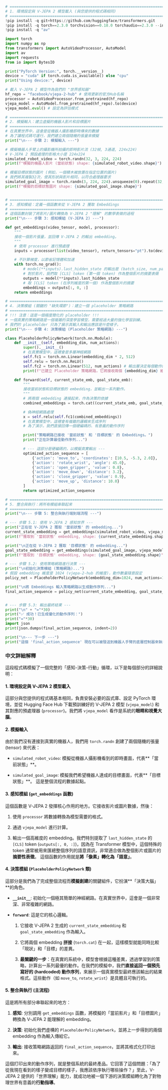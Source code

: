 


```python
# =============================================================================
# 1. 環境設定與 V-JEPA 2 模型載入 (與您提供的程式碼相同)
# =============================================================================
!pip install -q git+https://github.com/huggingface/transformers.git
!pip install -q torch==2.3.0 torchvision==0.18.0 torchaudio==2.3.0 --index-url https://download.pytorch.org/whl/cu121
!pip install -q "av"

import torch
import numpy as np
from transformers import AutoVideoProcessor, AutoModel
import av
import requests
from io import BytesIO

print("PyTorch Version:", torch.__version__)
device = "cuda" if torch.cuda.is_available() else "cpu"
print("Using device:", device)

# 載入 V-JEPA 2 模型作為我們的 "世界感知器"
hf_repo = "facebook/vjepa-2-hub" # 使用更新的官方Hub名稱
processor = AutoVideoProcessor.from_pretrained(hf_repo)
vjepa_model = AutoModel.from_pretrained(hf_repo).to(device)
vjepa_model.eval() # 設定為評估模式

# =============================================================================
# 2. 模擬輸入：建立虛擬的機器人影片和目標圖片
# =============================================================================
# 在真實世界中，這會是從機器人攝影機即時傳來的數據
# 為了讓程式碼可運行，我們建立兩個隨機的張量來模擬
print("\n--- 步驟 2: 模擬輸入 ---")

# 模擬機器人手臂上的攝影機所拍攝的即時影片流 (32幀, 3通道, 224x224)
# V-JEPA 2 預設處理的影格大小是 224x224
simulated_robot_video = torch.randn(32, 3, 224, 224)
print(f"模擬的機器人影片 (當前狀態) shape: {simulated_robot_video.shape}")

# 模擬目標狀態的圖片 (例如，一個積木被放置在指定位置的圖片)
# 我們將其複製32次，使其形狀與影片相同，以符合處理器要求
simulated_goal_image = torch.randn(3, 224, 224).unsqueeze(0).repeat(32, 1, 1, 1)
print(f"模擬的目標狀態圖片 shape: {simulated_goal_image.shape}")


# =============================================================================
# 3. 感知模組：定義一個函數來從 V-JEPA 2 獲取 Embeddings
# =============================================================================
# 這個函數封裝了將影片/圖片轉換為 V-JEPA 2 "理解" 的數學表徵的過程
print("\n--- 步驟 3: 感知模組 (V-JEPA 2) ---")

def get_embeddings(video_tensor, model, processor):
    """
    接收一個影片張量，並回傳 V-JEPA 2 的輸出 embedding。
    """
    # 使用 processor 進行預處理
    inputs = processor(list(video_tensor), return_tensors="pt").to(device)

    # 不計算梯度，以節省記憶體和加速
    with torch.no_grad():
        # model(**inputs).last_hidden_state 的輸出是 (batch_size, num_patches, embedding_dim)
        # 對於影片，我們取 [CLS] token (第一個 token) 作為整個影片的摘要表徵
        outputs = model(**inputs).last_hidden_state
        # 取 [CLS] token (在序列維度的第一個) 作為整個影片的摘要
        embeddings = outputs[:, 0, :]
    return embeddings

# =============================================================================
# 4. 決策模組 (關鍵的 "缺失環節")：建立一個 placeholder 策略網路
# =============================================================================
# !!! 注意：這是一個極度簡化的 placeholder !!!
# 一個真實的策略網路是一個複雜的深度學習模型，需要經過大量的強化學習訓練。
# 我們的 placeholder 只為了展示其輸入和輸出應該是什麼樣子。
print("\n--- 步驟 4: 決策模組 (Placeholder 策略網路) ---")

class PlaceholderPolicyNetwork(torch.nn.Module):
    def __init__(self, embedding_dim, num_actions):
        super().__init__()
        # 在真實模型中，這裡會是多層神經網路
        self.fc1 = torch.nn.Linear(embedding_dim * 2, 512)
        self.relu = torch.nn.ReLU()
        self.fc2 = torch.nn.Linear(512, num_actions) # 輸出層決定每個動作的 logits
        print(f"已建立 Placeholder 策略網路，它將接收兩個 {embedding_dim} 維的 embedding，並輸出一個動作。")

    def forward(self, current_state_emb, goal_state_emb):
        """
        接收當前狀態和目標狀態的 embedding，並輸出一系列動作。
        """
        # 將兩個 embedding 連接起來，作為決策的依據
        combined_embeddings = torch.cat((current_state_emb, goal_state_emb), dim=1)

        # 偽神經網路處理
        x = self.relu(self.fc1(combined_embeddings))
        # 在真實模型中，這裡會有複雜的邏輯來生成序列
        # 為了演示，我們直接回傳一個硬編碼的、有意義的動作序列

        print("策略網路已接收 '當前狀態' 和 '目標狀態' 的 Embeddings。")
        print("正在計算最佳動作序列...")

        # --- 這部分是硬編碼的，以模擬真實輸出 ---
        optimized_action_sequence = [
            {'action': 'move_to', 'coordinates': [10.5, -5.3, 2.0]},
            {'action': 'rotate_wrist', 'angle': 45.0},
            {'action': 'open_gripper', 'value': 0.8},
            {'action': 'move_down', 'distance': 3.2},
            {'action': 'close_gripper', 'value': 0.9},
            {'action': 'move_up', 'distance': 10.0}
        ]
        return optimized_action_sequence

# =============================================================================
# 5. 整合與執行：將所有模組串聯起來
# =============================================================================
print("\n--- 步驟 5: 整合與執行端到端流程 ---")

# --- 步驟 5.1: 使用 V-JEPA 2 感知世界 ---
print("正在從 V-JEPA 2 獲取 '當前狀態' 的 embedding...")
current_state_embedding = get_embeddings(simulated_robot_video, vjepa_model, processor)
print(f"獲取到 '當前狀態' embedding, shape: {current_state_embedding.shape}")

print("\n正在從 V-JEPA 2 獲取 '目標狀態' 的 embedding...")
goal_state_embedding = get_embeddings(simulated_goal_image, vjepa_model, processor)
print(f"獲取到 '目標狀態' embedding, shape: {goal_state_embedding.shape}")

# --- 步驟 5.2: 使用策略網路進行決策 ---
print("\n初始化決策模組 (策略網路)...")
# 假設 embedding 維度是 1024 (vjepa-2-hub 的維度)，動作數量隨意設定
policy_net = PlaceholderPolicyNetwork(embedding_dim=1024, num_actions=10).to(device)

print("\n將 Embeddings 輸入策略網路以生成動作序列...")
final_action_sequence = policy_net(current_state_embedding, goal_state_embedding)


# --- 步驟 5.3: 輸出最終結果 ---
print("\n" + "="*30)
print("✅ 成功！已生成優化的動作序列：")
print("="*30)
import json
print(json.dumps(final_action_sequence, indent=2))

print("\n--- 下一步 ---")
print("這個 'final_action_sequence' 現在可以被發送到機器人手臂的底層控制器來執行。")
```

### 中文詳細解釋

這段程式碼模擬了一個完整的「感知-決策-行動」循環，以下是每個部分的詳細說明：

#### **1. 環境設定與 V-JEPA 2 模型載入**

這部分與您提供的程式碼基本相同，負責安裝必要的函式庫、設定 PyTorch 環境，並從 Hugging Face Hub 下載預訓練好的 V-JEPA 2 模型 (`vjepa_model`) 和其對應的預處理器 (`processor`)。我們將 `vjepa_model` 看作是系統的**眼睛和視覺大腦**。

#### **2. 模擬輸入**

由於我們沒有連接到真實的機器人，我們用 `torch.randn` 創建了兩個隨機的張量 (tensor) 來代表：

- `simulated_robot_video`: 模擬從機器人攝影機看到的即時畫面，代表**「當前狀態」**。
    
- `simulated_goal_image`: 模擬我們希望機器人達成的目標畫面，代表**「目標狀態」**。 這是整個流程的數據起點。
    

#### **3. 感知模組 (`get_embeddings` 函數)**

這個函數是 V-JEPA 2 發揮核心作用的地方。它接收影片或圖片數據，然後：

1. 使用 `processor` 將數據轉換為模型需要的格式。
    
2. 通過 `vjepa_model` 進行計算。
    
3. 輸出一個高維度的 embedding。我們特別提取了 `last_hidden_state` 的 `[CLS]` token (`outputs[:, 0, :]`)，因為在 Transformer 模型中，這個特殊的 token 通常被用來匯總整個序列的語意資訊，非常適合做為整個影片或圖片的**摘要性表徵**。 這個函數的作用就是**將「像素」轉化為「語意」**。
    

#### **4. 決策模組 (`PlaceholderPolicyNetwork` 類)**

這部分是我們為了完成整個流程而**模擬創建**的關鍵組件，它扮演**「決策大腦」**的角色。

- **`__init__`**: 初始化一個極其簡單的神經網路。在真實世界中，這會是一個非常深、非常複雜的網路。
    
- **`forward`**: 這是它的核心邏輯。
    
    1. 它接收 V-JEPA 2 生成的 `current_state_embedding` 和 `goal_state_embedding` 作為輸入。
        
    2. 它將兩個 embedding **拼接** (`torch.cat`) 在一起，這樣模型就能同時比較「現狀」和「目標」的差異。
        
    3. **最關鍵的一步**：在真實的系統中，模型會根據這種差異，透過學習到的策略，計算出一系列最優的動作。在我們的模擬中，我們**直接返回一個預先寫好的 (hardcoded) 動作序列**，來展示一個真實模型最終應該輸出的結果格式。這些動作（如 `move_to`, `rotate_wrist`）是具體且可執行的。
        

#### **5. 整合與執行 (主流程)**

這是將所有部分串聯起來的地方：

1. **感知**: 分別調用 `get_embeddings` 函數，將模擬的「當前影片」和「目標圖片」轉換為 V-JEPA 2 能理解的 embedding。
    
2. **決策**: 初始化我們虛構的 `PlaceholderPolicyNetwork`，並將上一步得到的兩個 embedding 作為輸入傳給它。
    
3. **輸出**: 接收策略網路返回的 `final_action_sequence`，並將其格式化打印出來。
    

這個打印出來的動作序列，就是整個系統的最終產品。它回答了這個問題：「為了從我現在看到的樣子變成目標的樣子，我應該依序執行哪些操作？」至此，V-JEPA 2 提供的「世界理解」能力，就成功地被一個下游的決策模組轉化為了對物理世界有意義的**行動指導**。